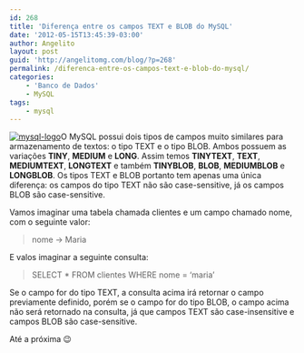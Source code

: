 ```yaml
---
id: 268
title: 'Diferença entre os campos TEXT e BLOB do MySQL'
date: '2012-05-15T13:45:39-03:00'
author: Angelito
layout: post
guid: 'http://angelitomg.com/blog/?p=268'
permalink: /diferenca-entre-os-campos-text-e-blob-do-mysql/
categories:
    - 'Banco de Dados'
    - MySQL
tags:
    - mysql
---
```


[![](http://angelitomg.github.io/wp-content/uploads/2012/04/mysql-logo.png "mysql-logo")](http://angelitomg.github.io/wp-content/uploads/2012/04/mysql-logo.png)O MySQL possui dois tipos de campos muito similares para armazenamento de textos: o tipo TEXT e o tipo BLOB. Ambos possuem as variações **TINY**, **MEDIUM** e **LONG**. Assim temos **TINYTEXT**, **TEXT**, **MEDIUMTEXT**, **LONGTEXT** e também **TINYBLOB**, **BLOB**, **MEDIUMBLOB** e **LONGBLOB**. Os tipos TEXT e BLOB portanto tem apenas uma única diferença: os campos do tipo TEXT não são case-sensitive, já os campos BLOB são case-sensitive.

Vamos imaginar uma tabela chamada clientes e um campo chamado nome, com o seguinte valor:

> nome -&gt; Maria

E valos imaginar a seguinte consulta:

> SELECT \* FROM clientes WHERE nome = ‘maria’

Se o campo for do tipo TEXT, a consulta acima irá retornar o campo previamente definido, porém se o campo for do tipo BLOB, o campo acima não será retornado na consulta, já que campos TEXT são case-insensitive e campos BLOB são case-sensitive.

Até a próxima 😉